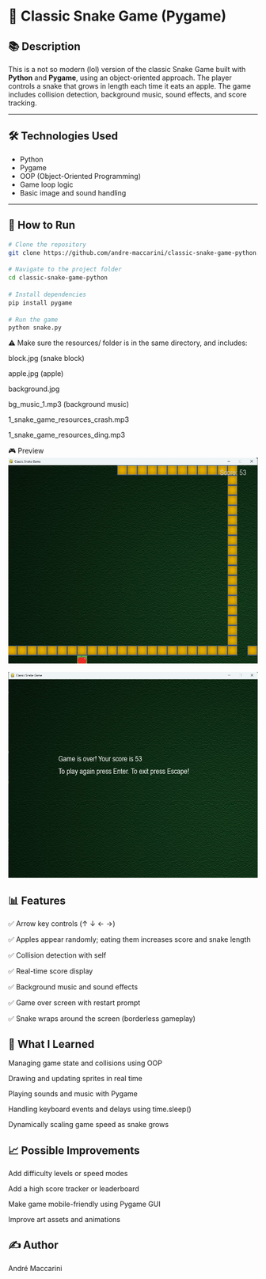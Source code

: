 # 🐍 Classic Snake Game (Pygame)

## 📚 Description

This is a not so modern (lol) version of the classic Snake Game built with **Python** and **Pygame**, using an object-oriented approach. The player controls a snake that grows in length each time it eats an apple. The game includes collision detection, background music, sound effects, and score tracking.

---

## 🛠️ Technologies Used

- Python
- Pygame  
- OOP (Object-Oriented Programming)  
- Game loop logic  
- Basic image and sound handling

---

## 🚀 How to Run

```bash
# Clone the repository
git clone https://github.com/andre-maccarini/classic-snake-game-python.git

# Navigate to the project folder
cd classic-snake-game-python

# Install dependencies
pip install pygame

# Run the game
python snake.py
```

⚠️ Make sure the resources/ folder is in the same directory, and includes:

block.jpg (snake block)

apple.jpg (apple)

background.jpg

bg_music_1.mp3 (background music)

1_snake_game_resources_crash.mp3

1_snake_game_resources_ding.mp3

🎮 Preview
![App Preview](img/preview.png)

![App Preview](img/preview1.png)

## 📊 Features
✅ Arrow key controls (↑ ↓ ← →)

✅ Apples appear randomly; eating them increases score and snake length

✅ Collision detection with self

✅ Real-time score display

✅ Background music and sound effects

✅ Game over screen with restart prompt

✅ Snake wraps around the screen (borderless gameplay)

## 🧠 What I Learned
Managing game state and collisions using OOP

Drawing and updating sprites in real time

Playing sounds and music with Pygame

Handling keyboard events and delays using time.sleep()

Dynamically scaling game speed as snake grows

## 📈 Possible Improvements
 Add difficulty levels or speed modes

 Add a high score tracker or leaderboard

 Make game mobile-friendly using Pygame GUI

 Improve art assets and animations

## ✍️ Author
André Maccarini